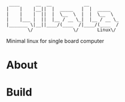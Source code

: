 ```
 ____      __  __            __            
|    |    |__||  |  _____   |  |  _____    
|    |    |  ||  |  \__  \  |  |  \__  \   
|    |___ |  ||  |__ / __ \_|  |__ / __ \_ 
|_______ \|__||____/(____  /|____/(____  / 
        \/               \/       Linux\/  
```
Minimal linux for single board computer

# About
# Build
